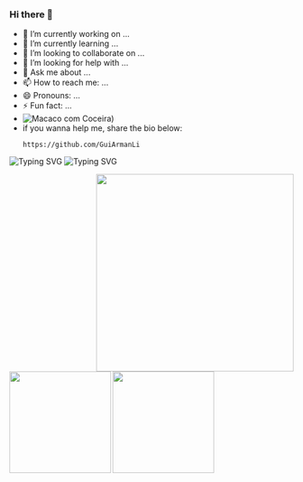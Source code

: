 ### Hi there 👋

- 🔭 I’m currently working on ...
- 🌱 I’m currently learning ...
- 👯 I’m looking to collaborate on ...
- 🤔 I’m looking for help with ...
- 💬 Ask me about ...
- 📫 How to reach me: ...
- 😄 Pronouns: ...
- ⚡ Fun fact: ...
- ![Macaco com Coceira](https://i0.wp.com/amigosdepelotas.com.br/wp-content/uploads/2020/02/bicho-macaco-cocando-cabeca.jpg?fit=590%2C369&ssl=1))
- if you wanna help me, share the bio below:
  ```
  https://github.com/GuiArmanLi
  ```
  
![Typing SVG](https://readme-typing-svg.herokuapp.com/?color=18C2CBC&size=35&center=true&vCenter=true&width=1000&lines=Hello!+I'm+Letícia,+Welcome+to+my+Github+profile.💞)
![Typing SVG](https://readme-typing-svg.herokuapp.com/?color=8A2BE2&size=25&center=true&vCenter=true&width=1000&lines=I'm+Full+Stack+Java+Developer+Jr.⚡)

<img align="right" width=350 height=350 src=https://github.com/leticiafrancielle/leticiafrancielle/assets/124750949/5b747324-03c3-4ec4-b2af-8dd5a79aef61/>

<div>
<img align="left" height="180em" src="https://github-readme-stats.vercel.app/api/top-langs/?username=GuiArmanLi&layout=compact&langs_count=7&theme=midnight-purple"/>
<img align="left" height="180em" src="https://github-readme-stats.vercel.app/api?username=GuiArmanLi&show_icons=true&theme=midnight-purple&include_all_commits=true&count_private=true"/>
</div>
